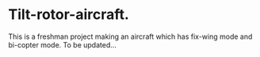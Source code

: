 # Tilt-rotor-aircraft.
This is a freshman project making an aircraft which has fix-wing mode and bi-copter mode.
To be updated...
